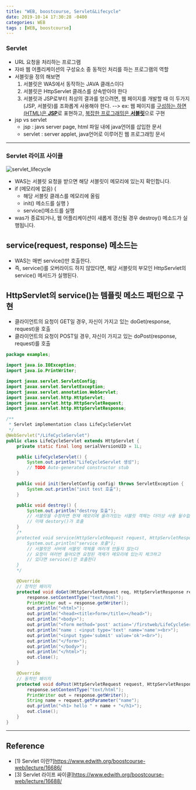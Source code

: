 ```yaml
---
title: "WEB, boostcourse, Servlet&Lifecycle"
date: 2019-10-14 17:30:28 -0400
categories: WEB
tags : [WEB, boostcourse]
---
```

### Servlet
- URL 요청을 처리하는 프로그램
- 자바 웹 어플리케이션의 구성요소 중 동적인 처리를 하는 프로그램의 역할
- 서블릿을 정의 해보면
  1. 서블릿은 WAS에서 동작하는 JAVA 클래스이다
  2. 서블릿은 HttpServlet 클래스를 상속받아야 한다
  3. 서블릿과 JSP로부터 최상의 결과를 얻으려면, 웹 페이지를 개발할 때 이 두가지(JSP, 서블릿)를 조화롭게 사용해야 한다.
--> ex: 웹 페이지를 <u>구성하는 하면(HTML)은 <b>JSP</b></u>로 표현하고, <u>복잡한 프로그래밍은 <b>서블릿</b></u>으로 구현
- jsp vs servlet
  - jsp : javs server page, html 파일 내에 java언어를 삽입한 문서
  - servlet : server applet, java언어로 이루어진 웹 프로그래밍 문서
  
---
### Servlet 라이프 사이클
![servlet_lifecycle](https://user-images.githubusercontent.com/55946791/66801806-5d6a0a80-ef55-11e9-9cef-c5db37578d64.png)

- WAS는 서블릿 요청을 받으면 해당 서블릿이 메모리에 있는지 확인합니다.
- if (메모리에 없음) {
  + 해당 서블릿 클래스를 메모리에 올림
  + init() 메소드를 실행
}
  + service()메소드를 실행
- was가 종료되거나, 웹 어플리케이션이 새롭게 갱신될 경우 destroy() 메소드가 실행됩니다.

## service(request, response) 메소드는
- WAS는 매번 service()만 호출한다.
- 즉, service()를 오버라이드 하지 않았다면, 해당 서블릿의 부모인 HttpServlet의 service() 메서드가 실행된다.

## HttpServlet의 service()는 템플릿 메소드 패턴으로 구현
- 클라이언트의 요청이 GET일 경우, 자신이 가지고 있는 doGet(response, request)을 호출
- 클라이언트의 요청이 POST일 경우, 자신이 가지고 있는 doPost(response, request)를 호출

```java
package examples;

import java.io.IOException;
import java.io.PrintWriter;

import javax.servlet.ServletConfig;
import javax.servlet.ServletException;
import javax.servlet.annotation.WebServlet;
import javax.servlet.http.HttpServlet;
import javax.servlet.http.HttpServletRequest;
import javax.servlet.http.HttpServletResponse;

/**
 * Servlet implementation class LifeCycleServlet
 */
@WebServlet("/LifeCycleServlet")
public class LifeCycleServlet extends HttpServlet {
	private static final long serialVersionUID = 1L;

    public LifeCycleServlet() {
        System.out.println("LifeCycleServlet 생성");
        // TODO Auto-generated constructor stub
    }

	public void init(ServletConfig config) throws ServletException {
		System.out.println("init test 호출");
	}

	public void destroy() {
		System.out.println("destroy 호출");
		// 서블릿을 수정하면 현재 메모리에 올라가있는 서블릿 객체는 더이상 사용 될수없다
		// 이때 destory()가 호출
	}
	/*
	protected void service(HttpServletRequest request, HttpServletResponse response) throws ServletException, IOException {
		System.out.println("service 호출");
		// 서블릿은 서버에 서블릿 객체를 여러개 만들지 않는다
		// 요청이 여러번 들어오면 요청된 객체가 메모리에 있는지 체크하고
		// 있다면 service()만 호출한다
	}
	*/

	@Override
	// 정적인 페이지
	protected void doGet(HttpServletRequest req, HttpServletResponse response) throws ServletException, IOException {
		response.setContentType("text/html");
		PrintWriter out = response.getWriter();
		out.println("<html>");
		out.println("<head><title>form</title></head>");
		out.println("<body>");
		out.println("<form method='post' action='/firstweb/LifeCycleServlet'>");
		out.println("name : <input type='text' name='name'><br>");
		out.println("<input type='submit' value='ok'><br>");                                                 
		out.println("</form>");
		out.println("</body>");
		out.println("</html>");
		out.close();
	}

	@Override
	// 동적인 페이지
	protected void doPost(HttpServletRequest request, HttpServletResponse response) throws ServletException, IOException {
		response.setContentType("text/html");
		PrintWriter out = response.getWriter();
		String name = request.getParameter("name");
		out.println("<h1> hello " + name + "</h1>");
		out.close();
	}
}
```
---
## Reference

- [1) Servlet 이란?]<https://www.edwith.org/boostcourse-web/lecture/16686/>
- [3) Servlet 라이프 싸이클]<https://www.edwith.org/boostcourse-web/lecture/16688/>

